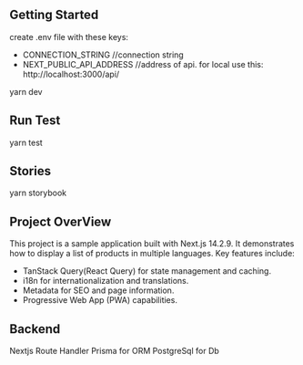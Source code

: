 ## Getting Started
create .env file with these keys:
 - CONNECTION_STRING //connection string
 - NEXT_PUBLIC_API_ADDRESS //address of api. for local use this: http://localhost:3000/api/

yarn dev

## Run Test
yarn test

## Stories
yarn storybook

## Project OverView
This project is a sample application built with Next.js 14.2.9. It demonstrates how to display a list of products in multiple languages. Key features include:

- TanStack Query(React Query) for state management and caching.
- i18n for internationalization and translations.
- Metadata for SEO and page information.
- Progressive Web App (PWA) capabilities.

## Backend
Nextjs Route Handler
Prisma for ORM
PostgreSql for Db